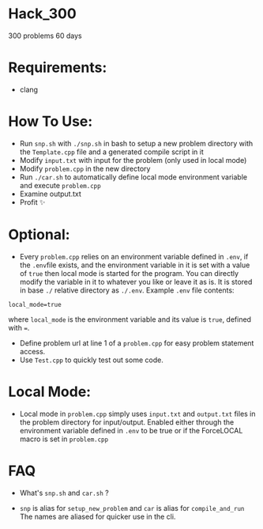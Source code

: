 # Hack_300
300 problems 60 days

# Requirements:
* clang

# How To Use:
* Run ``snp.sh`` with ``./snp.sh`` in bash to setup a new problem directory with the ``Template.cpp`` file and a generated compile script in it
* Modify ``input.txt`` with input for the problem (only used in local mode)
* Modify ``problem.cpp`` in the new directory 
* Run ``./car.sh`` to automatically define local mode environment variable and execute ``problem.cpp``
* Examine output.txt
* Profit ✨

# Optional:
* Every ``problem.cpp`` relies on an environment variable defined in ``.env``, if the ``.env``file exists, and the environment variable in it is set with a value of `true` then local mode is started for the program. You can directly modify the variable in it to whatever you like or leave it as is. It is stored in base ``./`` relative directory as ``./.env``.
Example ``.env`` file contents:
```
local_mode=true
```
where ``local_mode`` is the environment variable and its value is ``true``, defined with ``=``.
* Define problem url at line 1 of a ``problem.cpp`` for easy problem statement access.
* Use ``Test.cpp`` to quickly test out some code.

# Local Mode:
* Local mode in ``problem.cpp`` simply uses ``input.txt`` and ``output.txt`` files in the problem directory for input/output. 
Enabled either through the environment variable defined in ``.env`` to be true or if the ForceLOCAL macro is set in ``problem.cpp``

# FAQ
* What's ``snp.sh`` and ``car.sh`` ?
- ``snp`` is alias for ``setup_new_problem`` and ``car`` is alias for ``compile_and_run``
The names are aliased for quicker use in the cli.

